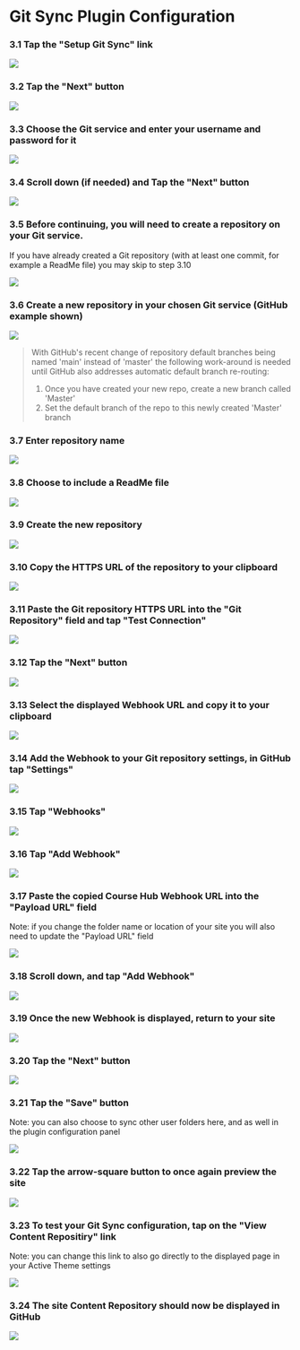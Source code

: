 # Git Sync Plugin Configuration

### 3.1 Tap the "Setup Git Sync" link

![](../../images/open-course-hub-git-sync-2---install-and-configure-on-reclaim-hosting/tap-the--setup-git-sync--link.png)

### 3.2 Tap the "Next" button

![](../../images/open-course-hub-git-sync-2---install-and-configure-on-reclaim-hosting/tap-the--next--button.png)

### 3.3 Choose the Git service and enter your username and password for it

![](../../images/open-course-hub-git-sync-2---install-and-configure-on-reclaim-hosting/choose-the-git-service-and-enter-your-username-and-password-for-it.png)

### 3.4 Scroll down (if needed) and Tap the "Next" button

![](../../images/open-course-hub-git-sync-2---install-and-configure-on-reclaim-hosting/scroll-down--if-needed--and-tap-the--next--button.png)

### 3.5 Before continuing, you will need to create a repository on your Git service.

If you have already created a Git repository (with at least one commit, for example a ReadMe file) you may skip to step 3.10


![](../../images/open-course-hub-git-sync-2---install-and-configure-on-reclaim-hosting/before-continuing--you-will-need-to-create-a-repository-on-your-git-service.png)

### 3.6 Create a new repository in your chosen Git service (GitHub example shown)

![](../../images/open-course-hub-git-sync-2---install-and-configure-on-reclaim-hosting/create-a-new-repository-in-your-chosen-git-service--github-example-shown-.png)

> With GitHub's recent change of repository default branches being named 'main' instead of 'master' the following work-around is needed until GitHub also addresses automatic default branch re-routing:
> 1. Once you have created your new repo, create a new branch called 'Master'
> 2. Set the default branch of the repo to this newly created 'Master' branch

### 3.7 Enter repository name

![](../../images/open-course-hub-git-sync-2---install-and-configure-on-reclaim-hosting/enter-repository-name.png)

### 3.8 Choose to include a ReadMe file

![](../../images/open-course-hub-git-sync-2---install-and-configure-on-reclaim-hosting/choose-to-include-a-readme-file.png)

### 3.9 Create the new repository

![](../../images/open-course-hub-git-sync-2---install-and-configure-on-reclaim-hosting/create-the-new-repository.png)

### 3.10 Copy the HTTPS URL of the repository to your clipboard

![](../../images/open-course-hub-git-sync-2---install-and-configure-on-reclaim-hosting/copy-the-https-url-of-the-repository-to-your-clipboard.png)

### 3.11 Paste the Git repository HTTPS URL into the "Git Repository" field and tap "Test Connection"

![](../../images/open-course-hub-git-sync-2---install-and-configure-on-reclaim-hosting/paste-the-git-repository-https-url-into-the--git-repository--field-and-tap--test-connection-.png)

### 3.12 Tap the "Next" button

![](../../images/open-course-hub-git-sync-2---install-and-configure-on-reclaim-hosting/tap-the--next--button-1.png)

### 3.13 Select the displayed Webhook URL and copy it to your clipboard

![](../../images/open-course-hub-git-sync-2---install-and-configure-on-reclaim-hosting/select-the-displayed-webhook-url-and-copy-it-to-your-clipboard.png)

### 3.14 Add the Webhook to your Git repository settings, in GitHub tap "Settings"

![](../../images/open-course-hub-git-sync-2---install-and-configure-on-reclaim-hosting/add-the-webhook-to-your-git-repository-settings--in-github-tap--settings-.png)

### 3.15 Tap "Webhooks"

![](../../images/open-course-hub-git-sync-2---install-and-configure-on-reclaim-hosting/tap--webhooks-.png)

### 3.16 Tap "Add Webhook"

![](../../images/open-course-hub-git-sync-2---install-and-configure-on-reclaim-hosting/tap--add-webhook-.png)

### 3.17 Paste the copied Course Hub Webhook URL into the "Payload URL" field

Note: if you change the folder name or location of your site you will also need to update the "Payload URL" field


![](../../images/open-course-hub-git-sync-2---install-and-configure-on-reclaim-hosting/paste-the-copied-course-hub-webhook-url-into-the--payload-url--field.png)

### 3.18 Scroll down, and tap "Add Webhook"

![](../../images/open-course-hub-git-sync-2---install-and-configure-on-reclaim-hosting/scroll-down--and-tap--add-webhook-.png)

### 3.19 Once the new Webhook is displayed, return to your site

![](../../images/open-course-hub-git-sync-2---install-and-configure-on-reclaim-hosting/once-the-new-webhook-is-displayed--return-to-your-site.png)

### 3.20 Tap the "Next" button

![](../../images/open-course-hub-git-sync-2---install-and-configure-on-reclaim-hosting/tap-the--next--button-2.png)

### 3.21 Tap the "Save" button

Note: you can also choose to sync other user folders here, and as well in the plugin configuration panel


![](../../images/open-course-hub-git-sync-2---install-and-configure-on-reclaim-hosting/tap-the--save--button.png)

### 3.22 Tap the arrow-square button to once again preview the site

![](../../images/open-course-hub-git-sync-2---install-and-configure-on-reclaim-hosting/tap-the-arrow-square-button-to-once-again-preview-the-site.png)

### 3.23 To test your Git Sync configuration, tap on the "View Content Repositiry" link

Note: you can change this link to also go directly to the displayed page in your Active Theme settings


![](../../images/open-course-hub-git-sync-2---install-and-configure-on-reclaim-hosting/to-test-your-git-sync-configuration--tap-on-the--view-content-repositiry--link.png)

### 3.24 The site Content Repository should now be displayed in GitHub

![](../../images/open-course-hub-git-sync-2---install-and-configure-on-reclaim-hosting/the-site-content-repository-should-now-be-displayed-in-github.png)
